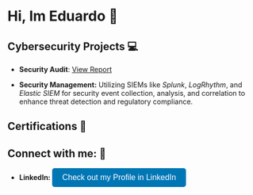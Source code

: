 <h1> Hi, Im Eduardo 👋</h1>

<h2> Cybersecurity Projects 💻</h2>
<ul>
  <li>
    <b>Security Audit</b>: 
    <a href="https://www.icloud.com/pages/0f0MqyUpFsRemEMNR1XILDt7Q#Toy_Store_Proyect_paper_work_" target="_blank">
      View Report
    </a>
  </li>
</ul>
<ul>
  <li>
    <b>Security Management:</b> Utilizing SIEMs like <i>Splunk</i>, <i>LogRhythm</i>, and <i>Elastic SIEM</i> for security event collection, analysis, and correlation to enhance threat detection and regulatory compliance.
  </li>
</ul>

<h2>Certifications 📄</h2>

<h2> Connect with me: 📲 </h2>

<ul>
  <li>
    <b>LinkedIn:</b>
    <a href="https://www.linkedin.com/in/ecobianiii" target="_blank">
      <button style="background-color: #0077B5; color: white; border: none; padding: 10px 20px; border-radius: 5px; font-size: 16px;">
        Check out my Profile in LinkedIn
      </button>
    </a>
  </li>
</ul>
